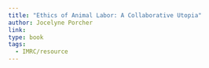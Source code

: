 ```yaml
---
title: "Ethics of Animal Labor: A Collaborative Utopia"
author: Jocelyne Porcher
link: 
type: book
tags:
  - IMRC/resource
---
```

